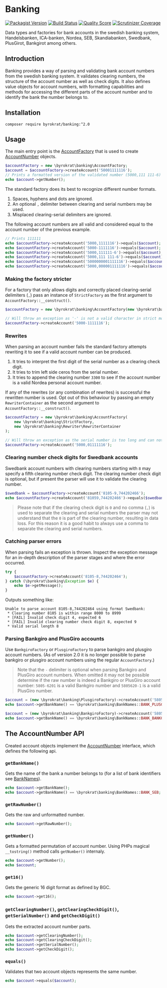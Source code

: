 # Banking

[![Packagist Version](https://img.shields.io/packagist/v/byrokrat/banking.svg?style=flat-square)](https://packagist.org/packages/byrokrat/banking)
[![Build Status](https://img.shields.io/travis/byrokrat/banking/master.svg?style=flat-square)](https://travis-ci.org/byrokrat/banking)
[![Quality Score](https://img.shields.io/scrutinizer/g/byrokrat/banking.svg?style=flat-square)](https://scrutinizer-ci.com/g/byrokrat/banking)
[![Scrutinizer Coverage](https://img.shields.io/scrutinizer/coverage/g/byrokrat/banking.svg?style=flat-square)](https://scrutinizer-ci.com/g/byrokrat/banking/?branch=master)

Data types and factories for bank accounts in the swedish banking system,
Handelsbanken, ICA-banken, Nordea, SEB, Skandiabanken, Swedbank, PlusGirot,
Bankgirot among others.

## Introduction

Banking provides a way of parsing and validating bank account numbers from the
swedish banking system. It validates clearing numbers, the structure of the
account number as well as check digits. It also defines value objects for account
numbers, with formatting capabilities and methods for accessing the different
parts of the account number and to identify the bank the number belongs to.

## Installation

```shell
composer require byrokrat/banking:^2.0
```

## Usage

The main entry point is the [AccountFactory](/src/AccountFactoryInterface.php) that is
used to create [AccountNumber](/src/AccountNumber.php) objects.

<!--
    @example factory
    @expectOutput "5000,111 111-6"
-->
```php
$accountFactory = new \byrokrat\banking\AccountFactory;
$account = $accountFactory->createAccount('50001111116');
// Prints a formatted version of the validated number (5000,111 111-6)
echo $account->getNumber();
```

The standard factory does its best to recognize different number formats.

1. Spaces, hyphens and dots are ignored.
1. An optional `,` delimiter between clearing and serial numbers may be used.
1. Misplaced clearing-serial delimiters are ignored.

The following account numbers are all valid and considered equal to the account number
of the previous example.

<!--
    @example formats
    @include factory
    @expectOutput /1+$/
-->
```php
// Prints 111111
echo $accountFactory->createAccount('5000,1111116')->equals($account);
echo $accountFactory->createAccount('5000-1111116')->equals($account);
echo $accountFactory->createAccount('5000,111111-6')->equals($account);
echo $accountFactory->createAccount('5000,111 111-6')->equals($account);
echo $accountFactory->createAccount('5000000001111116')->equals($account);
echo $accountFactory->createAccount('5000,000001111116')->equals($account);
```

### Making the factory stricter

For a factory that only allows digits and correctly placed clearing-serial
delimiters (`,`) pass an instance of `StrictFactory` as the first argument to
`AccountFactory::__construct()`.

<!--
    @example StrictFactory
    @expectError
-->
```php
$accountFactory = new \byrokrat\banking\AccountFactory(new \byrokrat\banking\StrictFactory);

// Will throw an exception as '-' is not a valid character in strict mode
$accountFactory->createAccount('5000-1111116');
```

### Rewrites

When parsing an account number fails the standard factory attempts rewriting it
to see if a valid account number can be produced.

1. It tries to interpret the first digit of the serial number as a clearing check digit.
1. It tries to trim left side ceros from the serial number.
1. It tries to append the clearing number `3300` to see if the account number is
   a valid Nordea personal account number.

If any of the rewrites (or any combination of rewrites) is successful the rewritten
number is used. Opt out of this behaviour by passing an empty `RewriterContainer`
as the second argument to `AccountFactory::__construct()`.

<!--
    @example no-rewrites
    @expectError
-->
```php
$accountFactory = new \byrokrat\banking\AccountFactory(
    new \byrokrat\banking\StrictFactory,
    new \byrokrat\banking\Rewriter\RewriterContainer
);

// Will throw an exception as the serial number is too long and can not be trimmed.
$accountFactory->createAccount('5000,01111116');
```

### Clearing number check digits for Swedbank accounts

Swedbank account numbers with clearing numbers starting with `8` may specify a
fifth clearing number check digit. The clearing number check digit is optional,
but if present the parser will use it to validate the clearing number.

<!--
    @example swedbank
    @include factory
    @expectOutput /1$/
-->
```php
$swedbank = $accountFactory->createAccount('8105-9,744202466');
echo $accountFactory->createAccount('81059,744202466')->equals($swedbank);
```

> Please note that if the clearing check digit is `0` and no comma (`,`) is used
> to separate the clearing and serial numbers the parser may not understand that
> the `0` is part of the clearing number, resulting in data loss. For this
> reason it is a good habit to always use a comma to separate the clearing and
> serial numbers.

### Catching parser errors

When parsing fails an exception is thrown. Inspect the exception message for an
in-depth description of the parser stages and where the error occurred.

<!--
    @example error-message
    @include factory
    @expectOutput "/Unable to parse account/"
-->
```php
try {
    $accountFactory->createAccount('8105-8,744202464');
} catch (\byrokrat\banking\Exception $e) {
    echo $e->getMessage();
}
```

Outputs something like:

```
Unable to parse account 8105-8,744202464 using format Swedbank:
 * Clearing number 8105 is within range 8000 to 8999
 * [FAIL] Invalid check digit 4, expected 6
 * [FAIL] Invalid clearing number check digit 8, expected 9
 * Valid serial length 8
```

### Parsing Bankgiro and PlusGiro accounts

Use `BankgiroFactory` or `PlusgiroFactory` to parse bankgiro and plusgiro
account numbers. (As of version 2.0 it is no longer possible to parse bankgiro
or plusgiro account numbers using the regular `AccountFactory`.)

> Note that the `-` delimiter is optional when parsing Bankgiro and PlusGiro
> account numbers. When omitted it may not be possible determine if the raw
> number is indeed a Bankgiro or PlusGiro account number: `5805-6201` is a valid
> Bankgiro number and `5805620-1` is a valid PlusGiro number.

<!--
    @example plusgiro
    @expectOutput 1
-->
```php
$account = (new \byrokrat\banking\PlusgiroFactory)->createAccount('58056201');
echo $account->getBankName() == \byrokrat\banking\BankNames::BANK_PLUSGIRO;
```

<!--
    @example bankgiro
    @expectOutput 1
-->
```php
$account = (new \byrokrat\banking\BankgiroFactory)->createAccount('58056201');
echo $account->getBankName() == \byrokrat\banking\BankNames::BANK_BANKGIRO;
```

## The AccountNumber API

Created account objects implement the [AccountNumber](/src/AccountNumber.php)
interface, which defines the following api.

### `getBankName()`

Gets the name of the bank a number belongs to (for a list of bank identifiers
see [BankNames](/src/BankNames.php)).

<!--
    @example getBankName
    @include factory
    @expectOutput "/SEB1$/"
-->
```php
echo $account->getBankName();
echo $account->getBankName() == \byrokrat\banking\BankNames::BANK_SEB;
```

### `getRawNumber()`

Gets the raw and unformatted number.

<!--
    @example getRawNumber
    @include factory
    @expectOutput "/50001111116$/"
-->
```php
echo $account->getRawNumber();
```

### `getNumber()`

Gets a formatted permutation of account number. Using PHPs magical `__tostring()`
method calls `getNumber()` internaly.

<!--
    @example getNumber
    @include factory
    @expectOutput "/5000,111 111-65000,111 111-6$/"
-->
```php
echo $account->getNumber();
echo $account;
```

### `get16()`

Gets the generic 16 digit format as defined by BGC.

<!--
    @example get16
    @include factory
    @expectOutput "/5000000001111116$/"
-->
```php
echo $account->get16();
```

### `getClearingNumber()`, `getClearingCheckDigit()`, `getSerialNumber()` and `getCheckDigit()`

Gets the extracted account number parts.

<!--
    @example parts
    @include factory
    @expectOutput "/50001111116$/"
-->
```php
echo $account->getClearingNumber();
echo $account->getClearingCheckDigit();
echo $account->getSerialNumber();
echo $account->getCheckDigit();
```

### `equals()`

Validates that two account objects represents the same number.

<!--
    @example equals
    @include factory
    @expectOutput "/1$/"
-->
```php
echo $account->equals($account);
```
